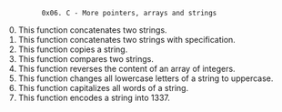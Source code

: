              0x06. C - More pointers, arrays and strings
0) This function concatenates two strings.
1) This function concatenates two strings with specification.
2) This function copies a string.
3) This function compares two strings.
4) This function reverses the content of an array of integers.
5) This function changes all lowercase letters of a string to uppercase.
6) This function capitalizes all words of a string.
7) This function encodes a string into 1337.
